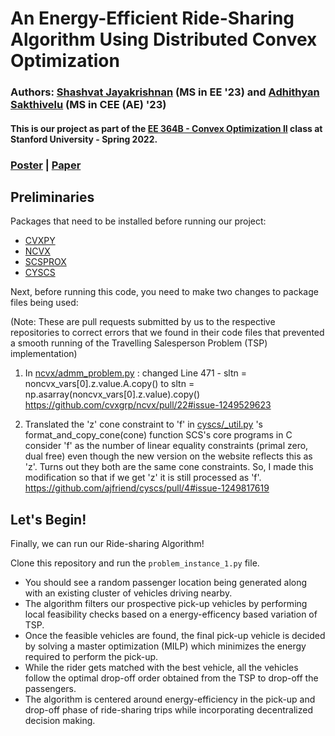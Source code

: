 # An Energy-Efficient Ride-Sharing Algorithm Using Distributed Convex Optimization
### Authors: [Shashvat Jayakrishnan](www.github.com/ShashvatJK) (MS in EE '23) and [Adhithyan Sakthivelu](www.github.com/ThyanRevolter) (MS in CEE (AE) '23)
#### This is our project as part of the [EE 364B - Convex Optimization II](https://web.stanford.edu/class/ee364b/) class at Stanford University - Spring 2022.  

### [Poster](https://office365stanford-my.sharepoint.com/:p:/g/personal/adhiths_stanford_edu/EdDQXM0uWsdCp8Bkde5YV_oBCUFgS_J8s4KaIo_UY5x0cw?e=zpqAZz) | [Paper](https://office365stanford-my.sharepoint.com/:p:/g/personal/adhiths_stanford_edu/EdDQXM0uWsdCp8Bkde5YV_oBCUFgS_J8s4KaIo_UY5x0cw?e=zpqAZz)

## Preliminaries

Packages that need to be installed before running our project:
- [CVXPY](https://github.com/cvxpy/cvxpy)
- [NCVX](https://github.com/cvxgrp/ncvx)
- [SCSPROX](https://github.com/bettbra/scsprox)
- [CYSCS](https://github.com/ajfriend/cyscs)

Next, before running this code,  you need to make two changes to package files being used: 

(Note: These are pull requests submitted by us to the respective repositories to correct errors that we found in their code files that prevented a smooth running of the Travelling Salesperson Problem (TSP) implementation)

1. In [ncvx/admm_problem.py](https://github.com/cvxgrp/ncvx/blob/master/ncvx/admm_problem.py) : changed Line 471 -
    sltn = noncvx_vars[0].z.value.A.copy()
    to
    sltn = np.asarray(noncvx_vars[0].z.value).copy()
    https://github.com/cvxgrp/ncvx/pull/22#issue-1249529623
    
2. Translated the 'z' cone constraint to 'f' in [cyscs/_util.py](https://github.com/ajfriend/cyscs/blob/master/cyscs/_util.py) 's format_and_copy_cone(cone) function
   SCS's core programs in C consider 'f' as the number of linear equality constraints 
   (primal zero, dual free) even though the new version on the website reflects this 
   as 'z'. Turns out they both are the same cone constraints. So, I made this 
   modification so that if we get 'z' it is still processed as 'f'.
   https://github.com/ajfriend/cyscs/pull/4#issue-1249817619  

## Let's Begin!

Finally, we can run our Ride-sharing Algorithm!

Clone this repository and run the `problem_instance_1.py` file. 

- You should see a random passenger location being generated along with an existing cluster of vehicles driving nearby.
- The algorithm filters our prospective pick-up vehicles by performing local feasibility checks based on a energy-efficency based variation of TSP.
- Once the feasible vehicles are found, the final pick-up vehicle is decided by solving a master optimization (MILP) which minimizes the energy required to perform the pick-up.
- While the rider gets matched with the best vehicle, all the vehicles follow the optimal drop-off order obtained from the TSP to drop-off the passengers.
- The algorithm is centered around energy-efficiency in the pick-up and drop-off phase of ride-sharing trips while incorporating decentralized decision making.
